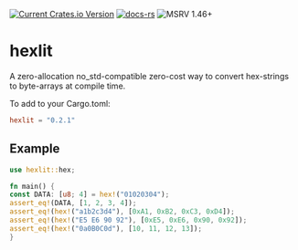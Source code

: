 [![Current Crates.io Version](https://img.shields.io/crates/v/hexlit.svg)](https://crates.io/crates/hexlit)
[![docs-rs](https://docs.rs/hexlit/badge.svg)](https://docs.rs/hexlit)
![MSRV 1.46+](https://img.shields.io/badge/rustc-1.46+-blue.svg)

# hexlit
A zero-allocation no_std-compatible zero-cost way to convert hex-strings to byte-arrays at compile time.

To add to your Cargo.toml:
```toml
hexlit = "0.2.1"
```

## Example
```rust
use hexlit::hex;

fn main() {
const DATA: [u8; 4] = hex!("01020304");
assert_eq!(DATA, [1, 2, 3, 4]);
assert_eq!(hex!("a1b2c3d4"), [0xA1, 0xB2, 0xC3, 0xD4]);
assert_eq!(hex!("E5 E6 90 92"), [0xE5, 0xE6, 0x90, 0x92]);
assert_eq!(hex!("0a0B0C0d"), [10, 11, 12, 13]);
}
```